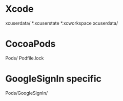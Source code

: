 # Xcode
xcuserdata/
*.xcuserstate
*.xcworkspace
xcuserdata/

# CocoaPods
Pods/
Podfile.lock

# GoogleSignIn specific
Pods/GoogleSignIn/
